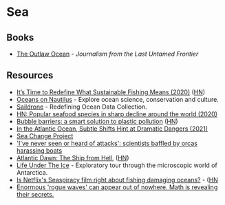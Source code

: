 # Sea

## Books

- [The Outlaw Ocean](https://www.theoutlawocean.com/) - _Journalism from the Last Untamed Frontier_

## Resources

- [It’s Time to Redefine What Sustainable Fishing Means (2020)](http://oceans.nautil.us/article/600/its-time-to-redefine-what-sustainable-fishing-means) ([HN](https://news.ycombinator.com/item?id=24156319))
- [Oceans on Nautilus](http://oceans.nautil.us/) - Explore ocean science, conservation and culture.
- [Saildrone](https://www.saildrone.com/) - Redefining Ocean Data Collection.
- [HN: Popular seafood species in sharp decline around the world (2020)](https://news.ycombinator.com/item?id=24199767)
- [Bubble barriers: a smart solution to plastic pollution](https://thegreatbubblebarrier.com/en/) ([HN](https://news.ycombinator.com/item?id=24480289))
- [In the Atlantic Ocean, Subtle Shifts Hint at Dramatic Dangers (2021)](https://www.nytimes.com/interactive/2021/03/02/climate/atlantic-ocean-climate-change.html)
- [Sea Change Project](https://seachangeproject.com/)
- ['I've never seen or heard of attacks': scientists baffled by orcas harassing boats](https://www.theguardian.com/environment/2020/sep/13/the-tale-of-the-killer-whales)
- [Atlantic Dawn: The Ship from Hell](https://britishseafishing.co.uk/atlantic-dawn-the-ship-from-hell/), ([HN](https://news.ycombinator.com/item?id=26748655))
- [Life Under The Ice](https://lifeundertheice.org/) - Exploratory tour through the microscopic world of Antarctica.
- [Is Netflix's Seaspiracy film right about fishing damaging oceans?](https://www.bbc.co.uk/news/56660823) - ([HN](https://news.ycombinator.com/item?id=26748592)
- [Enormous 'rogue waves' can appear out of nowhere. Math is revealing their secrets.](https://www.nationalgeographic.com/science/article/mathematicians-may-soon-be-able-to-predict-enormous-rogue-waves)
